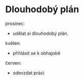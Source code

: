# Dlouhodobý plán

prosinec:
 * udělat si dlouhodobý plán.

květen:
 * přihlásit se k obhajobě

červen:
 * odevzdat práci
